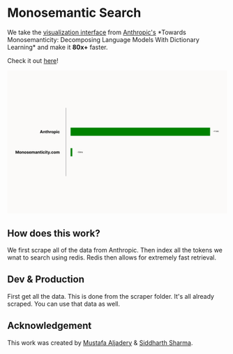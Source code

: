 # Monosemantic Search

We take the [visualization interface](https://transformer-circuits.pub/2023/monosemantic-features/vis/a1.html) from [Anthropic's](https://github.com/anthropics) \*Towards Monosemanticity: Decomposing Language Models With Dictionary Learning\* and make it **80x+** faster.

Check it out [here](https://www.monosemanticity.com/)!

![speed](./frontend/public/speed.png)

## How does this work?

We first scrape all of the data from Anthropic. Then index all the tokens we wnat to search using redis. Redis then allows for extremely fast retrieval.

## Dev & Production

First get all the data. This is done from the scraper folder. It's all already scraped. You can use that data as well.

## Acknowledgement

This work was created by [Mustafa Aljadery](https://www.maxaljadery.com/) & [Siddharth Sharma](https://stanford.edu/~sidshr/).
